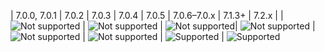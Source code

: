 <div markdown="1">

| 7.0.0, 7.0.1 | 7.0.2 | 7.0.3 | 7.0.4 | 7.0.5 | 7.0.6&ndash;7.0.x | 7.1.3+ | 7.2.x |
| ![Not supported]({{site.baseurl}}/static/images/red-x.png) | ![Not supported]({{site.baseurl}}/static/images/red-x.png) | ![Not supported]({{site.baseurl}}/static/images/red-x.png)| ![Not supported]({{site.baseurl}}/static/images/red-x.png) | ![Not supported]({{site.baseurl}}/static/images/red-x.png) | ![Not supported]({{site.baseurl}}/static/images/red-x.png) | ![Supported]({{site.baseurl}}/static/images/green-check.png) | ![Supported]({{site.baseurl}}/static/images/green-check.png)

</div>